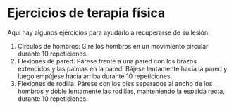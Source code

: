 # Ejercicios de terapia física

Aquí hay algunos ejercicios para ayudarlo a recuperarse de su lesión:

1. Círculos de hombros: Gire los hombros en un movimiento circular durante 10 repeticiones.
2. Flexiones de pared: Párese frente a una pared con los brazos extendidos y las palmas en la pared. Bájese lentamente hacia la pared y luego empújese hacia arriba durante 10 repeticiones.
3. Flexiones de rodilla: Párese con los pies separados al ancho de los hombros y doble lentamente las rodillas, manteniendo la espalda recta, durante 10 repeticiones.
